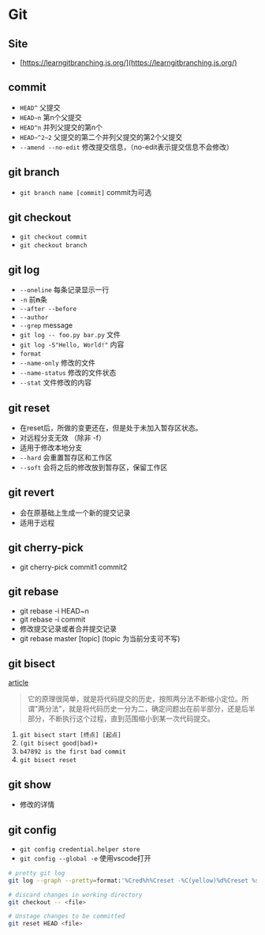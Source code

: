 # Git

## Site
- [https://learngitbranching.js.org/](https://learngitbranching.js.org/)

## commit
- `HEAD^` 父提交
- `HEAD~n` 第n个父提交
- `HEAD^n` 并列父提交的第n个
- `HEAD~^2~2` 父提交的第二个并列父提交的第2个父提交
- `--amend --no-edit` 修改提交信息，（no-edit表示提交信息不会修改）

## git branch
- `git branch name [commit]` commit为可选

## git checkout
- `git checkout commit`
- `git checkout branch`

## git log
- `--oneline` 每条记录显示一行
- `-n` 前**n**条
- `--after --before` 
- `--author`
- `--grep` message
- `git log -- foo.py bar.py` 文件
- `git log -S"Hello, World!"` 内容
- `format`
- `--name-only` 修改的文件
- `--name-status` 修改的文件状态
- `--stat` 文件修改的内容


## git reset
- 在reset后，所做的变更还在，但是处于未加入暂存区状态。
- 对远程分支无效 （除非 -f）
- 适用于修改本地分支
- `--hard` 会重置暂存区和工作区
- `--soft` 会将之后的修改放到暂存区，保留工作区

## git revert
- 会在原基础上生成一个新的提交记录
- 适用于远程

## git cherry-pick
- git cherry-pick commit1 commit2

## git rebase
- git rebase -i HEAD~n
- git rebase -i commit
- 修改提交记录或者合并提交记录
- git rebase master [topic] (topic 为当前分支可不写)

## git bisect
[article](http://www.ruanyifeng.com/blog/2018/12/git-bisect.html)
> 它的原理很简单，就是将代码提交的历史，按照两分法不断缩小定位。所谓"两分法"，就是将代码历史一分为二，确定问题出在前半部分，还是后半部分，不断执行这个过程，直到范围缩小到某一次代码提交。
1. `git bisect start [终点] [起点]`
2. `(git bisect good|bad)+`
3. `b47892 is the first bad commit`
4. `git bisect reset`

## git show
- 修改的详情

## git config
- `git config credential.helper store`
- `git config --global -e` 使用vscode打开

```bash
# pretty git log
git log --graph --pretty=format:'%Cred%h%Creset -%C(yellow)%d%Creset %s %Cgreen(%cd)%Creset' --abbrev-commit --date=short

# discard changes in working directory
git checkout -- <file>

# Unstage changes to be committed
git reset HEAD <file>
```